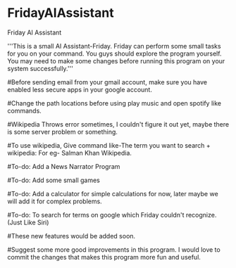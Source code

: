 # FridayAIAssistant
Friday AI Assistant

'''This is a small AI Assistant-Friday. Friday can perform some small tasks for you on your command.
You guys should explore the program yourself. You may need to make some changes before running this program
on your system successfully.'''

#Before sending email from your gmail account, make sure you have enabled less secure apps in your google account.

#Change the path locations before using play music and open spotify like commands.

#Wikipedia Throws error sometimes, I couldn't figure it out yet, maybe there is some server problem or something.

#To use wikipedia, Give command like-The term you want to search + wikipedia: For eg- Salman Khan Wikipedia.


#To-do: Add a News Narrator Program

#To-do: Add some small games

#To-do: Add a calculator for simple calculations for now, later maybe we will add it for complex problems.

#To-do: To search for terms on google which Friday couldn't recognize.(Just Like Siri)


#These new features would be added soon.

#Suggest some more good improvements in this program. I would love to commit the changes that makes this program more fun and useful.
